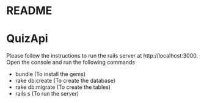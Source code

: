 # README

# QuizApi

Please follow the instructions to run the rails server at http://localhost:3000. Open the console and run the following commands

* bundle (To install the gems)
* rake db:create (To create the database)
* rake db:migrate (To create the tables)
* rails s (To run the server)

